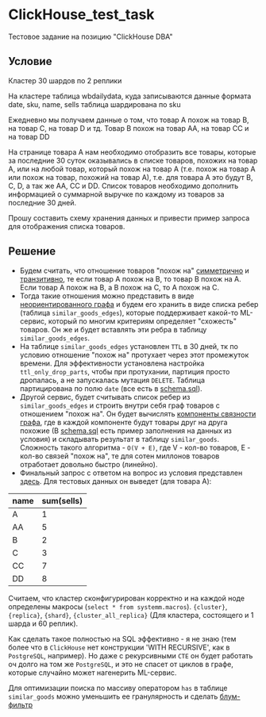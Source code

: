 # ClickHouse_test_task
Тестовое задание на позицию "ClickHouse DBA"
## Условие
Кластер 30 шардов по 2 реплики

На кластере таблица wbdailydata, куда записываются данные формата
date, sku, name, sells
таблица шардирована по sku

Ежедневно мы получаем данные о том, что товар A похож на товар B, на товар C, на товар D и тд. Товар B похож на товар AA, на товар CC и на товар DD

На странице товара A нам необходимо отобразить все товары, которые за последние 30 суток оказывались в списке товаров, похожих на товар A, или на любой товар, который похож на товар А (т.е. похож на товар А или похож на товар, похожий на товар А), т.е. для товара А это будут B, C, D, а так же AA, CC и DD.
Список товаров необходимо дополнить информацией о суммарной выручке по каждому из товаров за последние 30 дней.

Прошу составить схему хранения данных и привести пример запроса для отображения списка товаров.

## Решение
* Будем считать, что отношение товаров "похож на" [симметрично](https://ru.wikipedia.org/wiki/%D0%A1%D0%B8%D0%BC%D0%BC%D0%B5%D1%82%D1%80%D0%B8%D1%87%D0%BD%D0%BE%D0%B5_%D0%BE%D1%82%D0%BD%D0%BE%D1%88%D0%B5%D0%BD%D0%B8%D0%B5) и [транзитивно](https://ru.wikipedia.org/wiki/%D0%A2%D1%80%D0%B0%D0%BD%D0%B7%D0%B8%D1%82%D0%B8%D0%B2%D0%BD%D0%BE%D1%81%D1%82%D1%8C), те если товар A похож на B, то товар B похож на A. Если товар A похож на B, а B похож на C, то A похож на C.
* Тогда такие отношения можно представить в виде [неориентированного графа](http://pco.iis.nsk.su/grapp/index.php/%D0%93%D1%80%D0%B0%D1%84_(%D0%BD%D0%B5%D0%BE%D1%80%D0%B8%D0%B5%D0%BD%D1%82%D0%B8%D1%80%D0%BE%D0%B2%D0%B0%D0%BD%D0%BD%D1%8B%D0%B9_%D0%B3%D1%80%D0%B0%D1%84)) и будем его хранить в виде списка ребер (таблица `similar_goods_edges`), которые поддерживает какой-то ML-сервис, который по многим критериям определяет "схожесть" товаров. Он же и будет вставлять эти ребра в таблицу `similar_goods_edges`.
* На таблице `similar_goods_edges` установлен `TTL` в 30 дней, тк по условию отношение "похож на" протухает через этот промежуток времени. Для эффективности установлена настройка `ttl_only_drop_parts`, чтобы при протухании, партиция просто дропалась, а не запускалась мутация `DELETE`. Таблица партицирована по полю `date` (все есть в  [schema.sql](schema.sql)).
* Другой сервис, будет считывать список ребер из `similar_goods_edges` и строить внутри себя граф товаров с отношением "похож на". Он будет вычислять [компоненты связности графа](https://ru.wikipedia.org/wiki/%D0%9A%D0%BE%D0%BC%D0%BF%D0%BE%D0%BD%D0%B5%D0%BD%D1%82%D0%B0_%D1%81%D0%B2%D1%8F%D0%B7%D0%BD%D0%BE%D1%81%D1%82%D0%B8_%D0%B3%D1%80%D0%B0%D1%84%D0%B0), где в каждой компоненте будут товары друг на друга похожие (В [schema.sql](schema.sql) есть пример заполнения на данных из условия) и складывать результат в таблицу `similar_goods`. Сложность такого алгоритма - `O(V + E)`, где V - кол-во товаров, E - кол-во связей "похож на", те для сотен миллонов товаров отработает довольно быстро (линейно).
* Финальный запрос с ответом на вопрос из условия представлен [здесь](https://github.com/artem-pershin/ClickHouse_test_task/blob/main/schema.sql#L51). Для тестовых данных он выведет (для товара A):

|name  |sum(sells)  |
-------|-------------
| A    |          1 |
| AA   |          5 |
| B    |          2 |
| C    |          3 |
| CC   |          7 |
| DD   |          8 |

Считаем, что кластер сконфигурирован корректно и на каждой ноде определены макросы (`select * from systemm.macros`). `{cluster}`, `{replica}`, `{shard}`, `{cluster_all_replica}` (Для кластера, состоящего и 1 шарда и 60 реплик).

Как сделать такое полностью на SQL эффективно - я не знаю (тем более что в `ClickHouse` нет конструкции 'WITH RECURSIVE', как в `PostgreSQL`, например). Но даже с рекурсивными `CTE` он будет работать оч долго на том же `PostgreSQL`, и это не спасет от циклов в графе, которые случайно может нагенерить ML-сервис.

Для оптимизации поиска по массиву оператором `has` в таблице `similar_goods` можно уменьшить ее гранулярность и сделать [блум-фильтр](https://clickhouse.com/docs/en/optimize/skipping-indexes#bloom-filter-types)
